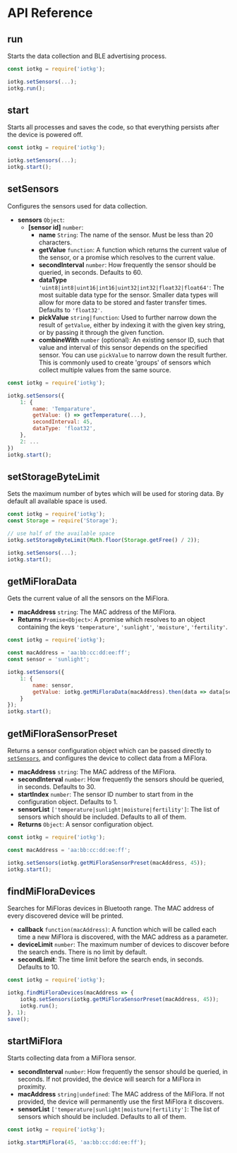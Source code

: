 # API Reference

## run

Starts the data collection and BLE advertising process.

```js
const iotkg = require('iotkg');

iotkg.setSensors(...);
iotkg.run();
```

## start

Starts all processes and saves the code, so that everything
persists after the device is powered off.

```js
const iotkg = require('iotkg');

iotkg.setSensors(...);
iotkg.start();
```

## setSensors

Configures the sensors used for data collection.

- **sensors** `Object`:
    - **[sensor id]** `number`:
        - **name** `String`: The name of the sensor. Must be less than 20 characters.
        - **getValue** `function`: A function which returns the current value of the sensor, or a promise which resolves to the current value.
        - **secondInterval** `number`: How frequently the sensor should be queried, in seconds. Defaults to 60.
        - **dataType** `'uint8|int8|uint16|int16|uint32|int32|float32|float64'`:
             The most suitable data type for the sensor. Smaller data types will allow for more
             data to be stored and faster transfer times. Defaults to `'float32'`.
        - **pickValue** `string|function`: Used to further narrow down the result of `getValue`, either by indexing it with the given key string, or by passing it through the given function.
        - **combineWith** `number` (optional): An existing sensor ID, such that value and interval of this sensor depends on the specified sensor. You can use `pickValue` to narrow down the result further. This is commonly used to create 'groups' of sensors which collect multiple values from the same source.

```js
const iotkg = require('iotkg');

iotkg.setSensors({
    1: {
        name: 'Temparature',
        getValue: () => getTemperature(...),
        secondInterval: 45,
        dataType: 'float32',
    },
    2: ...
})
iotkg.start();
```

## setStorageByteLimit

Sets the maximum number of bytes which will be used for storing data. By default all available space is used.

```js
const iotkg = require('iotkg');
const Storage = require('Storage');

// use half of the available space
iotkg.setStorageByteLimit(Math.floor(Storage.getFree() / 2));

iotkg.setSensors(...);
iotkg.start();
```

## getMiFloraData

Gets the current value of all the sensors on the MiFlora.

- **macAddress** `string`: The MAC address of the MiFlora.
- **Returns** `Promise<Object>`: A promise which resolves to an object containing the keys `'temperature'`, `'sunlight'`, `'moisture'`, `'fertility'`.

```js
const iotkg = require('iotkg');

const macAddress = 'aa:bb:cc:dd:ee:ff';
const sensor = 'sunlight';

iotkg.setSensors({
    1: {
        name: sensor,
        getValue: iotkg.getMiFloraData(macAddress).then(data => data[sensor]),
    }
});
iotkg.start();
```

## getMiFloraSensorPreset

Returns a sensor configuration object which can be passed directly to [`setSensors`](#setSensors), and configures the device to collect data from a MiFlora.

- **macAddress** `string`: The MAC address of the MiFlora.
- **secondInterval** `number`: How frequently the sensors should be queried, in seconds. Defaults to 30.
- **startIndex** `number`: The sensor ID number to start from in the configuration object. Defaults to 1.
- **sensorList** `['temperature|sunlight|moisture|fertility']`: The list of sensors which should be included. Defaults to all of them.
- **Returns** `Object`: A sensor configuration object.

```js
const iotkg = require('iotkg');

const macAddress = 'aa:bb:cc:dd:ee:ff';

iotkg.setSensors(iotkg.getMiFloraSensorPreset(macAddress, 45));
iotkg.start();
```

## findMiFloraDevices

Searches for MiFloras devices in Bluetooth range. The MAC address of every discovered device will be printed.

- **callback** `function(macAddress)`: A function which will be called each time a new MiFlora is discovered, with the MAC address as a parameter.
- **deviceLimit** `number`: The maximum number of devices to discover before the search ends. There is no limit by default.
- **secondLimit**: The time limit before the search ends, in seconds. Defaults to 10.

```js
const iotkg = require('iotkg');

iotkg.findMiFloraDevices(macAddress => {
    iotkg.setSensors(iotkg.getMiFloraSensorPreset(macAddress, 45));
    iotkg.run();
}, 1);
save();
```

## startMiFlora
Starts collecting data from a MiFlora sensor.

- **secondInterval** `number`: How frequently the sensor should be queried, in seconds.
    If not provided, the device will search for a MiFlora in proximity.
- **macAddress** `string|undefined`: The MAC address of the MiFlora. If not provided, the device will permanently use the first MiFlora it discovers.
- **sensorList** `['temperature|sunlight|moisture|fertility']`: The list of sensors which should be included. Defaults to all of them.

```js
const iotkg = require('iotkg');

iotkg.startMiFlora(45, 'aa:bb:cc:dd:ee:ff');
```
